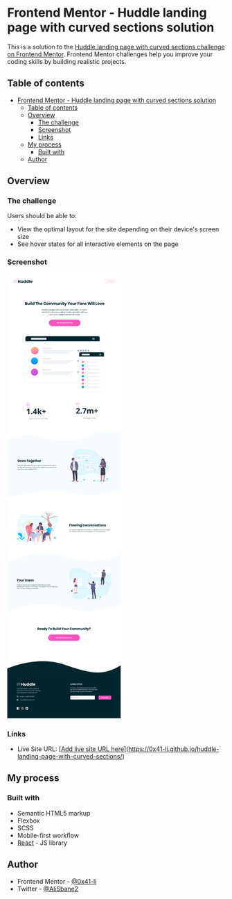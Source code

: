 # Frontend Mentor - Huddle landing page with curved sections solution

This is a solution to the [Huddle landing page with curved sections challenge on Frontend Mentor](https://www.frontendmentor.io/challenges/huddle-landing-page-with-curved-sections-5ca5ecd01e82137ec91a50f2). Frontend Mentor challenges help you improve your coding skills by building realistic projects. 

## Table of contents

- [Frontend Mentor - Huddle landing page with curved sections solution](#frontend-mentor---huddle-landing-page-with-curved-sections-solution)
  - [Table of contents](#table-of-contents)
  - [Overview](#overview)
    - [The challenge](#the-challenge)
    - [Screenshot](#screenshot)
    - [Links](#links)
  - [My process](#my-process)
    - [Built with](#built-with)
  - [Author](#author)

## Overview

### The challenge

Users should be able to:

- View the optimal layout for the site depending on their device's screen size
- See hover states for all interactive elements on the page

### Screenshot

![](./screenshot.png)

### Links

- Live Site URL: [[Add live site URL here](https://0x41-li.github.io/huddle-landing-page-with-curved-sections/)](https://0x41-li.github.io/huddle-landing-page-with-curved-sections/)

## My process

### Built with

- Semantic HTML5 markup
- Flexbox
- SCSS
- Mobile-first workflow
- [React](https://reactjs.org/) - JS library



## Author

- Frontend Mentor - [@0x41-li](https://www.frontendmentor.io/profile/0x41-li)
- Twitter - [@AliSbane2](https://www.twitter.com/AliSbane2)

